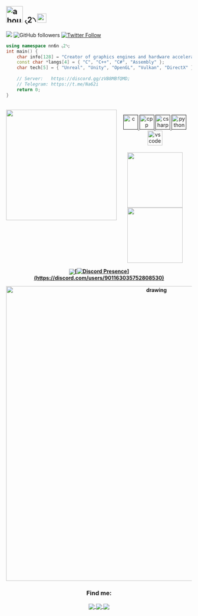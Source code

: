 

## <img width="45" alt="about" src="https://github.com/TheDudeThatCode/TheDudeThatCode/blob/master/Assets/Earth.gif"> ৻2৲ <img src="https://media.giphy.com/media/hvRJCLFzcasrR4ia7z/giphy.gif" width="25px"><br>
<img src="https://c.top4top.io/p_227766aic1.gif" />
 <img alt="GitHub followers" src="https://img.shields.io/github/followers/nn6n?style=social" /> <a href="https://twitter.com/i2onl"><img alt="Twitter Follow" src="https://img.shields.io/twitter/follow/i2onl?style=social"></a>



```C++
using namespace nn6n ৻2৲;
int main() {
    char info[128] = "Creator of graphics engines and hardware acceleration components";
    const char *langs[4] = { "C", "C++", "C#", "Assembly" };
    char tech[5] = { "Unreal", "Unity", "OpenGL", "Vulkan", "DirectX" };
    
    // Server:   https://discord.gg/zVB8MBfQMD;
    // Telegram: https://t.me/Na62i
    return 0;
}
``` 
<br>
<img src="https://cdn.dribbble.com/users/149398/screenshots/7482403/media/c4e9a4db6d470f1ea924158bfe31e96f.gif" width="300" align="left">


  <p align="center">
   <a href="">
      <img src="https://github.com/get-icon/geticon/blob/master/icons/c.svg" alt="c" width="40" height="40"/>
   </a>
   <a href="">
      <img src="https://github.com/get-icon/geticon/blob/master/icons/c-plusplus.svg" alt="cpp" width="40" height="40"/>
   </a>
   <a href="">
      <img src="https://github.com/get-icon/geticon/blob/master/icons/c-sharp.svg" alt="csharp" width="40" height="40"/>
   </a>
   <a href="">
      <img src="https://cdn.jsdelivr.net/gh/devicons/devicon/icons/python/python-original.svg" alt="python" width="40" height="40"/>
   </a>

   <a href="https://code.visualstudio.com/">
      <img src="https://cdn.jsdelivr.net/gh/devicons/devicon/icons/vscode/vscode-original.svg" alt="vscode" width="40" height="40"/>
   </a>
   
</p>

<h4 align="center">

<p align="center">
  <a href="https://github.com/nn6n">
    <img
      align="center"
      height="150em"
      src="https://github-readme-stats.vercel.app/api?username=nn6n&show_icons=true&include_all_commits=true&count_private=true&theme=tokyonight"
    />
  </a>
  <a href="https://github.com/nn6n">
    <img
      align="center"
      height="150em"
      src="https://github-readme-stats.vercel.app/api/top-langs/?username=nn6n&show_icons=true&include_all_commits=true&count_private=true&layout=compact&theme=tokyonight"
    />
  </a>
</p>


<p align="center">
  <a href="https://github.com/nn6n">
    <img
      align="center"
      src="https://github-profile-trophy.vercel.app/?username=nn6n&theme=onedark&no-frame=true&row=1&&margin-w=20&no-bg=true"

         
[![Discord Presence](https://lanyard-profile-readme.vercel.app/api/901163035752808530?theme=dark&hideDiscrim=true&borderRadius=30px&idleMessage=Probably%20doing%20something%20else...)](https://discord.com/users/901163035752808530)

    
  </a>
</a>
</p>
<img src="https://activity-graph.herokuapp.com/graph?username=nn6n&theme=react-dark" alt="drawing" width="800"/>
<h3 align="center">Find me:</h3>

<p align="center">
  <a href="https://twitter.com/i2onl">
    <img
      align="center"
      src="https://img.shields.io/badge/Twitter-1C1C1C?style=for-the-badge&logo=twitter&logoColor=00FFFF"
    />
  </a>
  <a href="https://discord.gg/2GgHcDHzbR">
    <img
      align="center"
      src="https://img.shields.io/badge/Discord-1C1C1C?style=for-the-badge&logo=discord&logoColor=00FFFF">
  </a>
  <a href="https://www.reddit.com/user/nn2-">
    <img
      align="center"
      src="https://img.shields.io/badge/Reddit-1C1C1C?style=for-the-badge&logo=Reddit&logoColor=00FFFF"
    />
  </a>
</p>
